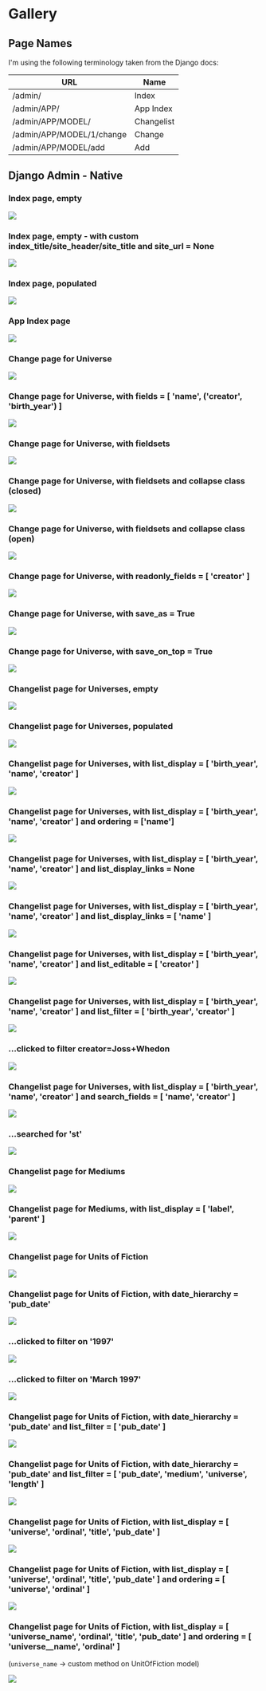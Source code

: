 # Gallery

## Page Names

I'm using the following terminology taken from the Django docs:

URL                       | Name
------------------------- | ----------
/admin/                   | Index
/admin/APP/               | App Index
/admin/APP/MODEL/         | Changelist
/admin/APP/MODEL/1/change | Change
/admin/APP/MODEL/add      | Add

## Django Admin - Native

### Index page, empty

![](gallery/1.png?raw=true)

### Index page, empty - with custom index_title/site_header/site_title and site_url = None

![](gallery/31.png?raw=true)

### Index page, populated

![](gallery/2.png?raw=true)

### App Index page

![](gallery/3.png?raw=true)

### Change page for Universe

![](gallery/5.png?raw=true)

### Change page for Universe, with fields = [ 'name', ('creator', 'birth_year') ]

![](gallery/6.png?raw=true)

### Change page for Universe, with fieldsets

![](gallery/7.png?raw=true)

### Change page for Universe, with fieldsets and collapse class (closed)

![](gallery/8.png?raw=true)

### Change page for Universe, with fieldsets and collapse class (open)

![](gallery/9.png?raw=true)

### Change page for Universe, with readonly_fields = [ 'creator' ]

![](gallery/10.png?raw=true)

### Change page for Universe, with save_as = True

![](gallery/11.png?raw=true)

### Change page for Universe, with save_on_top = True

![](gallery/12.png?raw=true)

### Changelist page for Universes, empty

![](gallery/3.png?raw=true)

### Changelist page for Universes, populated

![](gallery/4.png?raw=true)

### Changelist page for Universes, with list_display = [ 'birth_year', 'name', 'creator' ]

![](gallery/13.png?raw=true)

### Changelist page for Universes, with list_display = [ 'birth_year', 'name', 'creator' ] and ordering = ['name']

![](gallery/21.png?raw=true)

### Changelist page for Universes, with list_display = [ 'birth_year', 'name', 'creator' ] and list_display_links = None

![](gallery/14.png?raw=true)

### Changelist page for Universes, with list_display = [ 'birth_year', 'name', 'creator' ] and list_display_links = [ 'name' ]

![](gallery/15.png?raw=true)

### Changelist page for Universes, with list_display = [ 'birth_year', 'name', 'creator' ] and list_editable = [ 'creator' ]

![](gallery/16.png?raw=true)

### Changelist page for Universes, with list_display = [ 'birth_year', 'name', 'creator' ] and list_filter = [ 'birth_year', 'creator' ]

![](gallery/17.png?raw=true)

### ...clicked to filter creator=Joss+Whedon

![](gallery/17a.png?raw=true)

### Changelist page for Universes, with list_display = [ 'birth_year', 'name', 'creator' ] and search_fields = [ 'name', 'creator' ]

![](gallery/18.png?raw=true)

### ...searched for 'st'

![](gallery/18a.png?raw=true)

### Changelist page for Mediums

![](gallery/19.png?raw=true)

### Changelist page for Mediums, with list_display = [ 'label', 'parent' ]

![](gallery/20.png?raw=true)

### Changelist page for Units of Fiction

![](gallery/22.png?raw=true)

### Changelist page for Units of Fiction, with date_hierarchy = 'pub_date'

![](gallery/23.png?raw=true)

### ...clicked to filter on '1997'

![](gallery/24.png?raw=true)

### ...clicked to filter on 'March 1997'

![](gallery/25.png?raw=true)

### Changelist page for Units of Fiction, with date_hierarchy = 'pub_date' and list_filter = [ 'pub_date' ]

![](gallery/26.png?raw=true)

### Changelist page for Units of Fiction, with date_hierarchy = 'pub_date' and list_filter = [ 'pub_date', 'medium', 'universe', 'length' ]

![](gallery/27.png?raw=true)

### Changelist page for Units of Fiction, with list_display = [ 'universe', 'ordinal', 'title', 'pub_date' ]

![](gallery/28.png?raw=true)

### Changelist page for Units of Fiction, with list_display = [ 'universe', 'ordinal', 'title', 'pub_date' ] and ordering = [ 'universe', 'ordinal' ]

![](gallery/29.png?raw=true)

### Changelist page for Units of Fiction, with list_display = [ 'universe_name', 'ordinal', 'title', 'pub_date' ] and ordering = [ 'universe__name', 'ordinal' ]

(`universe_name` -> custom method on UnitOfFiction model)

![](gallery/30.png?raw=true)
